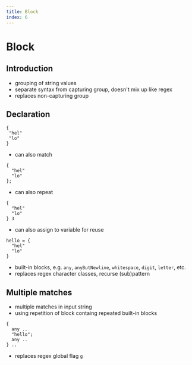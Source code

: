 ```yaml
---
title: Block
index: 6
---
```

# Block



## Introduction

- grouping of string values
- separate syntax from capturing group, doesn't mix up like regex
- replaces non-capturing group
<!-- todo: does this really cover all grouping functionality of regex? -->



## Declaration

```
{
 "hel"
 "lo"
}
```

- can also match

```
{
  "hel"
  "lo"
};
```

- can also repeat

```
{
  "hel"
  "lo"
} 3
```

- can also assign to variable for reuse

```
hello = {
  "hel"
  "lo"
}
```

- built-in blocks, e.g. `any`, `anyButNewline`, `whitespace`, `digit`, `letter`, etc.
- replaces regex character classes, recurse (sub)pattern



## Multiple matches

- multiple matches in input string
- using repetition of block containg repeated built-in blocks

```
{
  any ..
  "hello";
  any ..
} ..
```

- replaces regex global flag `g`
